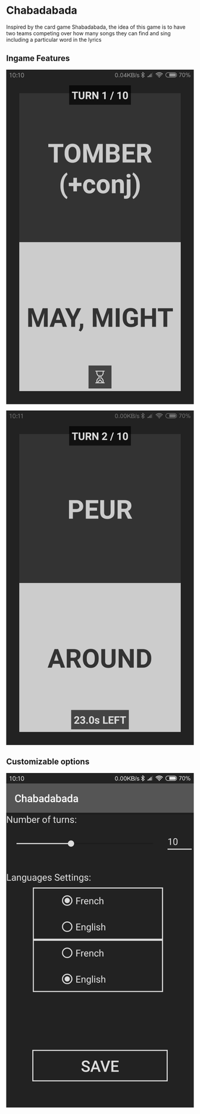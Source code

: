 # Chabadabada

Inspired by the card game Shabadabada, the idea of this game is to have two teams competing over how many songs they can find and sing including a particular word in the lyrics

## Ingame Features

![In Game 1](./ingame1.png?raw=true "In Game 1")

![In Game 2](./ingame2.png?raw=true "In Game 2")

## Customizable options

![Settings](./settings.png?raw=true "Settings")